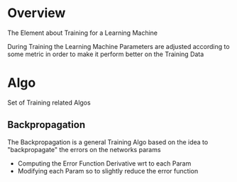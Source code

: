 
# Overview 

The Element about Training for a Learning Machine 

During Training the Learning Machine Parameters are adjusted according to some metric in order to make it perform better on the Training Data  

# Algo 

Set of Training related Algos  

## Backpropagation 

The Backpropagation is a general Training Algo based on the idea to "backpropagate" the errors on the networks params 
- Computing the Error Function Derivative wrt to each Param 
- Modifying each Param so to slightly reduce the error function 





